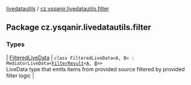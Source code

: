 [livedatautils](../index.md) / [cz.ysqanir.livedatautils.filter](./index.md)

## Package cz.ysqanir.livedatautils.filter

### Types

| [FilteredLiveData](-filtered-live-data/index.md) | `class FilteredLiveData<A, B> : MediatorLiveData<`[`FilterResult`](-filtered-live-data/-filter-result/index.md)`<`[`A`](-filtered-live-data/index.md#A)`, `[`B`](-filtered-live-data/index.md#B)`>>`<br>LiveData type that emits items from provided source filtered by provided filter logic |

